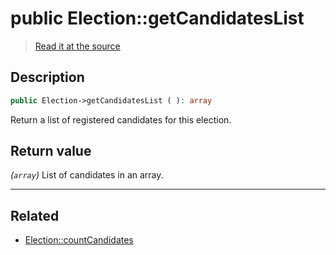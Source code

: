 # public Election::getCandidatesList

> [Read it at the source](https://github.com/julien-boudry/Condorcet/blob/master/src/ElectionProcess/CandidatesProcess.php#L48)

## Description    

```php
public Election->getCandidatesList ( ): array
```

Return a list of registered candidates for this election.


## Return value   

*(`array`)* List of candidates in an array.


---------------------------------------

## Related

* [Election::countCandidates](/Docs/api-reference/Election%20Class/Election--countCandidates.md)    
